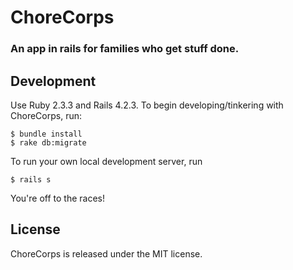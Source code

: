 # ChoreCorps
### An app in rails for families who get stuff done.

## Development

Use Ruby 2.3.3 and Rails 4.2.3.
To begin developing/tinkering with ChoreCorps, run:

```
$ bundle install
$ rake db:migrate
```

To run your own local development server, run

```
$ rails s
```

You're off to the races!

## License

ChoreCorps is released under the MIT license.
